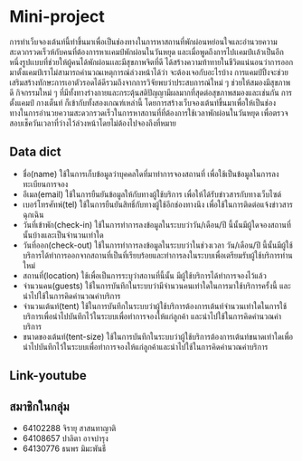 # Mini-project
การทำเว็บจองเต้นท์นี้ทำขึ้นมาเพื่อเป็นช่องทางในการหาสถานที่พักผ่อนหย่อนใจและอำนวยความสะดวกรวดเร็วห้กับคนที่ต้องการหาเเคมป์พักผ่อนในวันหยุด และเมื่อพูดถึงการไปเเคมป์เเล้วเป็นอีกหนึ่งรูปเเบบที่ช่วยให้ผู้คนได้พักผ่อนเเละมีสุขภาพจิตที่ดี ได้สร้างความท้าทายในชีวิตแน่นอนว่าการออกมาตั้งแคมป์เราไม่สามารถคำนวณเหตุการณ์ล่วงหน้าได้ว่า จะต้องเจอกับอะไรบ้าง การแคมป์ปิ้งจะช่วยเสริมสร้างทักษะการเอาตัวรอดได้ดีรวมถึงจากการวิจัยพบว่าประสบการณ์ใหม่ ๆ ช่วยให้สมองมีสุขภาพดี กิจกรรมใหม่ ๆ ที่มีทั้งทางร่างกายและกระตุ้นสติปัญญามีผลมากที่สุดต่อสุขภาพสมองและเช่นกัน การตั้งแคมป์ กางเต็นท์ ก็เข้ากับทั้งสองเกณฑ์เหล่านี้ โดยการสร้างเว็บจองเต้นท์ขึ้นมาเพื่อให้เป็นช่องทางในการอำนวยความสะดวกรวดเร็วในการหาสถานที่ที่ต้องการใช้เวลาพักผ่อนในวันหยุด เพื่อตรวจสอบเช็ควันเวลาที่ว่างไว้ล่วงหน้าโดยไม่ต้องไปจองถึงที่หมาย


## Data dict
- ชื่อ(name) ใช้ในการเก็บข้อมูลว่าบุคคลใดที่มาทำการจองสถานที่ เพื่อใช้เป็นข้อมูลในการลงทะเบียนการจอง
- อีเมล(email) ใช้ในการยืนยันข้อมูลให้กับทางผู้ใช้บริการ เพื่อให้ได้รับข่าวสารกับทางเว็บไซต์
- เบอร์โทรศัทพ์(tel) ใช้ในการยืนยันสิทธิ์กับทางผู้ใช้อีกช่องทางนึง เพื่อใช้ในการติดต่อแจ้งข่าวสารฉุกเฉิน
- วันที่เข้าพัก(check-in) ใช้ในการทำการลงข้อมูลในระบบว่าวัน/เดือน/ปี นี้นั้นมีผู้ใดจองสถานที่นั้นบ้างและเป็นจำนวนเท่าใด
- วันที่ออก(check-out) ใช้ในการทำการลงข้อมูลในระบบว่าในช่วงเวลา วัน/เดือน/ปี นี้นั้นมีผู้ใช้บริการได้ทำการออกจากสถานที่เป็นที่เรียบร้อยและทำการลงในระบบเพื่อเตรียมรับผู้ใช้บริการท่านใหม่
- สถานที่(location) ใช้เพื่อเป็นการระบุว่าสถานที่นี้นั้น มีผู้ใช้บริการได้ทำการจองไว้แล้ว
- จำนวนคน(guests) ใช้ในการบันทึกในระบบว่ามีจำนวนคนเท่าใดในการมาใช้บริการครั้งนี้ และนำไปใช้ในการคิดคำนวณค่าบริการ
- จำนวนเต้นท์(tent)  ใช้ในการบันทึกในระบบว่าผู้ใช้บริการต้องการเต้นท์จำนวนเท่าใดในการใช้บริการเพื่อนำไปบันทึกไว้ในระบบเพื่อทำการจองให้แก่ลูกค้า และนำไปใช้ในการคิดคำนวณค่าบริการ
- ขนาดของเต้นท์(tent-size) ใช้ในการบันทึกในระบบว่าผู้ใช้บริการต้องการเต้นท์ขนาดเท่าใดเพื่อนำไปบันทึกไว้ในระบบเพื่อทำการจองให้แก่ลูกค้าและนำไปใช้ในการคิดคำนวณค่าบริการ 

## Link-youtube


## สมาชิกในกลุ่ม 
- 64102288 จิรายุ สาสนทาญาติ
- 64108657 ปาลิตา อาจบำรุง
- 64130776 ธนพร มิมะพันธื
